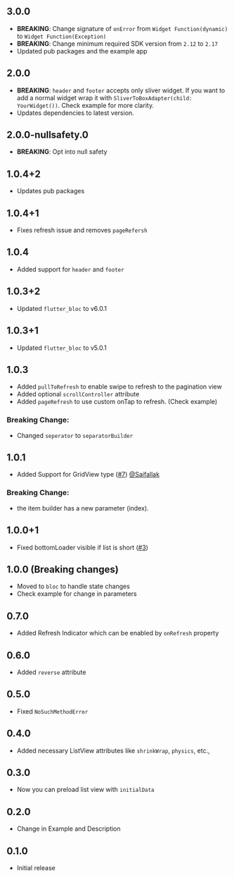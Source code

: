 ## 3.0.0

- **BREAKING**: Change signature of `onError` from `Widget Function(dynamic)` to `Widget Function(Exception)`
- **BREAKING**: Change minimum required SDK version from `2.12` to `2.17`
- Updated pub packages and the example app

## 2.0.0

- **BREAKING**: `header` and `footer` accepts only sliver widget. If you want to add a normal widget wrap it with `SliverToBoxAdapter(child: YourWidget())`. Check example for more clarity.
- Updates dependencies to latest version.

## 2.0.0-nullsafety.0

- **BREAKING**: Opt into null safety

## 1.0.4+2

- Updates pub packages

## 1.0.4+1

- Fixes refresh issue and removes `pageRefersh`

## 1.0.4

- Added support for `header` and `footer`

## 1.0.3+2

- Updated `flutter_bloc` to v6.0.1

## 1.0.3+1

- Updated `flutter_bloc` to v5.0.1

## 1.0.3

- Added `pullToRefresh` to enable swipe to refresh to the pagination view
- Added optional `scrollController` attribute
- Added `pageRefresh` to use custom onTap to refresh. (Check example)

### Breaking Change:

- Changed `seperator` to `separatorBuilder`

## 1.0.1

- Added Support for GridView type ([#7](https://github.com/excogitatr/pagination_view/issues/7)) [@Saifallak](https://github.com/Saifallak)

### Breaking Change:

- the item builder has a new parameter (index).

## 1.0.0+1

- Fixed bottomLoader visible if list is short ([#3](https://github.com/excogitatr/pagination_view/issues/3))

## 1.0.0 (Breaking changes)

- Moved to `bloc` to handle state changes
- Check example for change in parameters

## 0.7.0

- Added Refresh Indicator which can be enabled by `onRefresh` property

## 0.6.0

- Added `reverse` attribute

## 0.5.0

- Fixed `NoSuchMethodError`

## 0.4.0

- Added necessary ListView attributes like `shrinkWrap`, `physics`, etc.,

## 0.3.0

- Now you can preload list view with `initialData`

## 0.2.0

- Change in Example and Description

## 0.1.0

- Initial release
